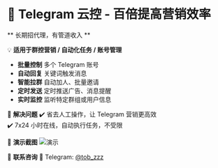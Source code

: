 # 🚀 Telegram 云控 - 百倍提高营销效率

** 长期招代理，有管道收入 **

💡 **适用于群控营销 / 自动化任务 / 账号管理**
- **批量控制** 多个 Telegram 账号  
- **自动回复** 关键词触发消息  
- **智能拉群** 自动加人、批量邀请  
- **定时发送** 定时推送广告、消息提醒  
- **实时监控** 监听特定群组或用户信息  

🎯 **解决问题**
✔️ 省去人工操作，让 Telegram 营销更高效  
✔️ 7x24 小时在线，自动执行任务，不受限  

📌 **演示截图**
![演示](https://your-image-url.com/demo.gif)

💬 **联系咨询**
📩 Telegram: [@tob_zzz](https://t.me/tob_zzz)  
